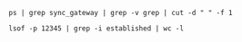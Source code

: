 
```
ps | grep sync_gateway | grep -v grep | cut -d " " -f 1
```

```
lsof -p 12345 | grep -i established | wc -l
```
